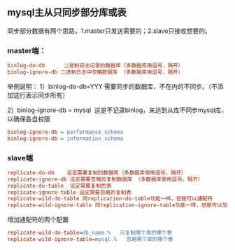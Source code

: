 mysql主从只同步部分库或表
---
同步部分数据有两个思路，1.master只发送需要的；2.slave只接收想要的。

### master端：
```ini
binlog-do-db      二进制日志记录的数据库（多数据库用逗号，隔开）
binlog-ignore-db 二进制日志中忽略数据库 （多数据库用逗号，隔开）
```

举例说明：
1）binlog-do-db=YYY 需要同步的数据库，不在内的不同步。（不添加这行表示同步所有）

2）binlog-ignore-db = mysql  这是不记录binlog，来达到从库不同步mysql库，以确保各自权限
```ini
binlog-ignore-db = performance_schema
binlog-ignore-db = information_schema
```

### slave端
```ini
replicate-do-db    设定需要复制的数据库（多数据库使用逗号，隔开）
replicate-ignore-db 设定需要忽略的复制数据库 （多数据库使用逗号，隔开）
replicate-do-table  设定需要复制的表
replicate-ignore-table 设定需要忽略的复制表 
replicate-wild-do-table 同replication-do-table功能一样，但是可以通配符
replicate-wild-ignore-table 同replication-ignore-table功能一样，但是可以加通配符
```
增加通配符的两个配置
```ini
replicate-wild-do-table=db_name.%   只复制哪个库的哪个表
replicate-wild-ignore-table=mysql.%   忽略哪个库的哪个表
```